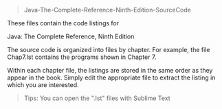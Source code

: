 
>Java-The-Complete-Reference-Ninth-Edition-SourceCode

These files contain the code listings for

  Java: The Complete Reference, Ninth Edition

The source code is organized into files by chapter.
For example, the file Chap7.lst contains the
programs shown in Chapter 7.

Within each chapter file, the listings are stored
in the same order as they appear in the book.
Simply edit the appropriate file to extract the
listing in which you are interested.

>Tips:
You can open the ".lst" files with Sublime Text
